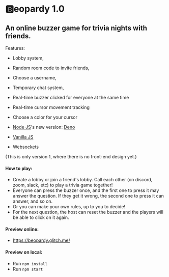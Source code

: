 # 🅱️eopardy 1.0 #


## An online buzzer game for trivia nights with friends. ##

Features: 
- Lobby system,
- Random room code to invite friends,
- Choose a username,
- Temporary chat system,
- Real-time buzzer clicked for everyone at the same time
- Real-time cursor movement tracking
- Choose a color for your cursor
  
- [Node JS](https://nodejs.org/en/)'s new version: [Deno](https://deno.com/)
- [Vanilla JS](https://developer.mozilla.org/en-US/docs/Web/JavaScript)
- Websockets

(This is only version 1, where there is no front-end design yet.) 


#### How to play: ####
- Create a lobby or join a friend's lobby. Call each other (on discord, zoom, slack, etc) to play a trivia game together!
- Everyone can press the buzzer once, and the first one to press it may answer the question. If they get it wrong, the second one to press it can answer, and so on.
- Or you can make your own rules, up to you to decide!
- For the next question, the host can reset the buzzer and the players will be able to click on it again.

#### Preview online: ####
- https://beopardy.glitch.me/

#### Preview on local: ####
- Run `npm install`
- Run `npm start`


